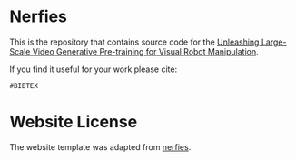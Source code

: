 # Nerfies

This is the repository that contains source code for the [Unleashing Large-Scale Video Generative Pre-training for Visual Robot Manipulation](https://GR1-Manipulation.github.io).

If you find it useful for your work please cite:
```
#BIBTEX
```

# Website License
The website template was adapted from [nerfies](https://github.com/nerfies/nerfies.github.io).